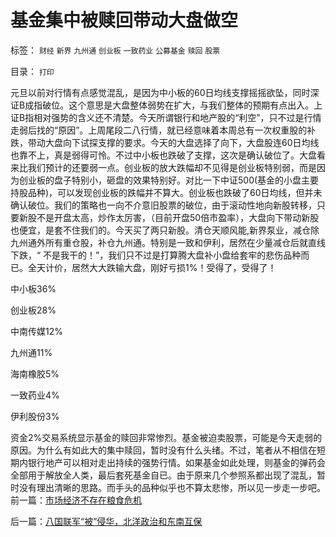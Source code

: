 # 基金集中被赎回带动大盘做空

标签： `财经` `新界` `九州通` `创业板` `一致药业` `公募基金` `赎回` `股票` 

目录： `打印`

元旦以前对行情有点感觉混乱，是因为中小板的60日均线支撑摇摇欲坠，同时深证B成指破位。这个意思是大盘整体弱势在扩大，与我们整体的预期有点出入。上证B指相对强势的含义还不清楚。今天所谓银行和地产股的“利空”，只不过是行情走弱后找的“原因”。上周尾段二八行情，就已经意味着本周总有一次权重股的补跌，带动大盘向下试探支撑的要求。今天的大盘选择了向下，大盘股连60日均线也靠不上，真是弱得可怜。不过中小板也跌破了支撑，这次是确认破位了。大盘看来比我们预计的还要弱一点。创业板的放大跌幅却不见得是创业板特别弱，而是因为创业板的盘子特别小，砸盘的效果特别好。对比一下中证500(基金的小盘主要持股品种)，可以发现创业板的跌幅并不算大。创业板也跌破了60日均线，但并未确认破位。我们的策略也一向不介意旧股票的破位，由于滚动性地向新股转移，只要新股不是开盘太高，炒作太厉害，（目前开盘50倍市盈率），大盘向下带动新股也便宜，是套不住我们的。今天买了两只新股。清仓天顺风能,新界泵业，减仓除九州通外所有重仓股，补仓九州通。特别是一致和伊利，居然在少量减仓后就直线下跌，“
不是我干的！”，我们只不过是打算腾大盘补小盘给套牢的悲伤品种而已。全天计价，居然大大跌输大盘，刚好亏损1%！受得了，受得了！

中小板36%

创业板28%

中南传媒12%

九州通11%

海南橡胶5%

一致药业4%

伊利股份3%

资金2%交易系统显示基金的赎回非常惨烈。基金被迫卖股票，可能是今天走弱的原因。为什么有如此大的集中赎回，暂时没有什么头绪。不过，笔者从不相信在短期内银行地产可以相对走出持续的强势行情。如果基金如此处理，则基金的弹药会全部用于解放全人类，最后套死基金自已。由于原来几个参照系都出现了混乱，暂时没有理出清晰的思路。而手头的品种似乎也不算太悲惨，所以见一步走一步吧。前一篇：[市场经济不存在粮食危机](../../../2011/1/9/市场经济不存在粮食危机.md)

后一篇：[八国联军“被”侵华，北洋政治和东南互保](../../../2011/1/10/八国联军“被”侵华，北洋政治和东南互保.md)
